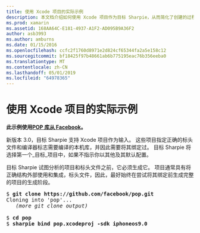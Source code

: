 ```yaml
---
title: 使用 Xcode 项目的实际示例
description: 本文档介绍如何使用 Xcode 项目作为目标 Sharpie，从而简化了创建的过程直接输入C#绑定到 OBJECTIVE-C 代码。
ms.prod: xamarin
ms.assetid: 168AA64C-E181-4937-A1F2-AD095B9A36F2
author: asb3993
ms.author: amburns
ms.date: 01/15/2016
ms.openlocfilehash: ccfc2f1760d8971e2d824cf65344fa2a5e158c12
ms.sourcegitcommit: bf18425f97b48661ab6b775195eac76b356eeba0
ms.translationtype: MT
ms.contentlocale: zh-CN
ms.lasthandoff: 05/01/2019
ms.locfileid: "64978365"
---
```

# <a name="real-world-example-using-an-xcode-project"></a>使用 Xcode 项目的实际示例

**此示例使用[POP 库从 Facebook](https://github.com/facebook/pop)。**

新版本 3.0，目标 Sharpie 支持 Xcode 项目作为输入。 这些项目指定正确的标头文件和编译器标志需要编译的本机库，并因此需要将其绑定过。 目标 Sharpie 将选择第一个_目标_项目中，如果不指示你以其他及其默认配置。

目标 Sharpie 试图分析的项目和标头文件之前，它必须生成它。 项目通常具有将正确结构外部使用和集成，标头文件，因此，最好始终在尝试将其绑定前生成完整的项目的生成阶段。

<pre>$ <b>git clone https://github.com/facebook/pop.git</b>
Cloning into 'pop'...
   <em>(more git clone output)</em>

$ <b>cd pop</b>
$ <b>sharpie bind pop.xcodeproj -sdk iphoneos9.0</b></pre>


